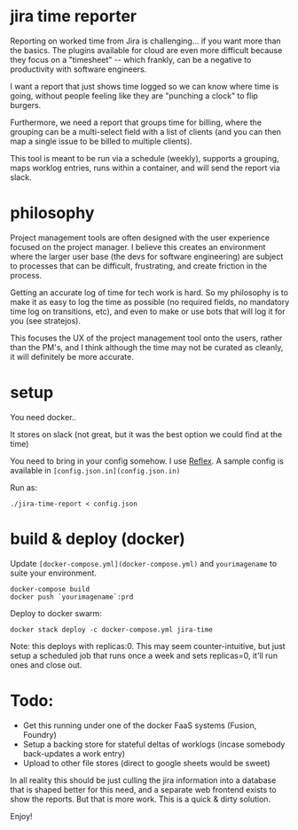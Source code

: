 # jira time reporter

Reporting on worked time from Jira is challenging... if you want more than the basics.  The plugins available for cloud are even more difficult because they focus on a "timesheet" -- which frankly, can be a negative to productivity with software engineers.

I want a report that just shows time logged so we can know where time is going, without people feeling like they are "punching a clock" to flip burgers.

Furthermore, we need a report that groups time for billing, where the grouping can be a multi-select field with a list of clients (and you can then map a single issue to be billed to multiple clients).

This tool is meant to be run via a schedule (weekly), supports a grouping, maps worklog entries, runs within a container, and will send the report via slack.

# philosophy

Project management tools are often designed with the user experience focused on the project manager.  I believe this creates an environment where the larger user base (the devs for software engineering) are subject to processes that can be difficult, frustrating, and create friction in the process.

Getting an accurate log of time for tech work is hard.  So my philosophy is to make it as easy to log the time as possible (no required fields, no mandatory time log on transitions, etc), and even to make or use bots that will log it for you (see stratejos).

This focuses the UX of the project management tool onto the users, rather than the PM's, and I think although the time may not be curated as cleanly, it will definitely be more accurate.

# setup

You need docker..

It stores on slack (not great, but it was the best option we could find at the time)

You need to bring in your config somehow.  I use [Reflex](https://reflex.cold.org).  A sample config is available in `[config.json.in](config.json.in)`

Run as:

    ./jira-time-report < config.json

# build & deploy (docker)

Update `[docker-compose.yml](docker-compose.yml)` and `yourimagename` to suite your environment.

    docker-compose build
    docker push `yourimagename`:prd

Deploy to docker swarm:

    docker stack deploy -c docker-compose.yml jira-time

Note: this deploys with replicas:0.  This may seem counter-intuitive, but just setup a scheduled job that runs once a week and sets replicas=0, it'll run ones and close out.


# Todo:

* Get this running under one of the docker FaaS systems (Fusion, Foundry)
* Setup a backing store for stateful deltas of worklogs (incase somebody back-updates a work entry)
* Upload to other file stores (direct to google sheets would be sweet)

In all reality this should be just culling the jira information into a database that is shaped better for this need, and a separate web frontend exists to show the reports.  But that is more work.  This is a quick & dirty solution.

Enjoy!

